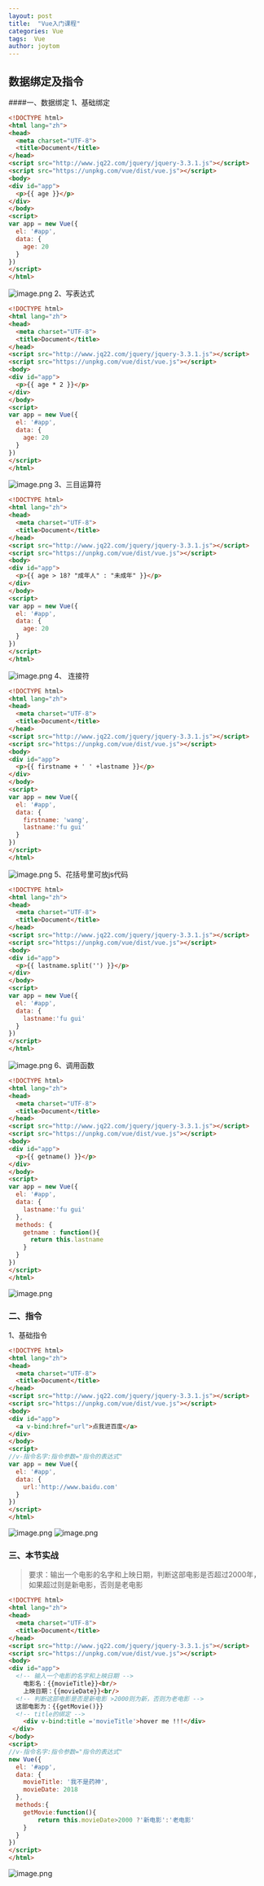 ```yaml
---
layout: post
title:  "Vue入门课程"
categories: Vue
tags:  Vue
author: joytom
---
```


##   数据绑定及指令
####一、数据绑定
1、基础绑定
```html
<!DOCTYPE html>
<html lang="zh">
<head>
  <meta charset="UTF-8">
  <title>Document</title>
</head>
<script src="http://www.jq22.com/jquery/jquery-3.3.1.js"></script>
<script src="https://unpkg.com/vue/dist/vue.js"></script>
<body>
<div id="app">
  <p>{{ age }}</p>
</div>
</body>
<script>
var app = new Vue({
  el: '#app',
  data: {
    age: 20
  }
})
</script>
</html>
```
![image.png](https://upload-images.jianshu.io/upload_images/13570975-f4ec34c4af31a04a.png?imageMogr2/auto-orient/strip%7CimageView2/2/w/1240)
2、写表达式
```html
<!DOCTYPE html>
<html lang="zh">
<head>
  <meta charset="UTF-8">
  <title>Document</title>
</head>
<script src="http://www.jq22.com/jquery/jquery-3.3.1.js"></script>
<script src="https://unpkg.com/vue/dist/vue.js"></script>
<body>
<div id="app">
  <p>{{ age * 2 }}</p>
</div>
</body>
<script>
var app = new Vue({
  el: '#app',
  data: {
    age: 20
  }
})
</script>
</html>
```
![image.png](https://upload-images.jianshu.io/upload_images/13570975-008fa1a6bdbf5bac.png?imageMogr2/auto-orient/strip%7CimageView2/2/w/1240)
3、三目运算符
```html
<!DOCTYPE html>
<html lang="zh">
<head>
  <meta charset="UTF-8">
  <title>Document</title>
</head>
<script src="http://www.jq22.com/jquery/jquery-3.3.1.js"></script>
<script src="https://unpkg.com/vue/dist/vue.js"></script>
<body>
<div id="app">
  <p>{{ age > 18? "成年人" : "未成年" }}</p>
</div>
</body>
<script>
var app = new Vue({
  el: '#app',
  data: {
    age: 20
  }
})
</script>
</html>
```
![image.png](https://upload-images.jianshu.io/upload_images/13570975-b9d97049e4b9edfc.png?imageMogr2/auto-orient/strip%7CimageView2/2/w/1240)
4、 连接符
```html
<!DOCTYPE html>
<html lang="zh">
<head>
  <meta charset="UTF-8">
  <title>Document</title>
</head>
<script src="http://www.jq22.com/jquery/jquery-3.3.1.js"></script>
<script src="https://unpkg.com/vue/dist/vue.js"></script>
<body>
<div id="app">
  <p>{{ firstname + ' ' +lastname }}</p>
</div>
</body>
<script>
var app = new Vue({
  el: '#app',
  data: {
    firstname: 'wang',
    lastname:'fu gui'
  }
})
</script>
</html>
```
![image.png](https://upload-images.jianshu.io/upload_images/13570975-9963cc0512ab977a.png?imageMogr2/auto-orient/strip%7CimageView2/2/w/1240)
5、花括号里可放js代码
```html
<!DOCTYPE html>
<html lang="zh">
<head>
  <meta charset="UTF-8">
  <title>Document</title>
</head>
<script src="http://www.jq22.com/jquery/jquery-3.3.1.js"></script>
<script src="https://unpkg.com/vue/dist/vue.js"></script>
<body>
<div id="app">
  <p>{{ lastname.split('') }}</p>
</div>
</body>
<script>
var app = new Vue({
  el: '#app',
  data: {
    lastname:'fu gui'
  }
})
</script>
</html>
```
![image.png](https://upload-images.jianshu.io/upload_images/13570975-31bf3ad275c7ae9e.png?imageMogr2/auto-orient/strip%7CimageView2/2/w/1240)
6、调用函数
```html
<!DOCTYPE html>
<html lang="zh">
<head>
  <meta charset="UTF-8">
  <title>Document</title>
</head>
<script src="http://www.jq22.com/jquery/jquery-3.3.1.js"></script>
<script src="https://unpkg.com/vue/dist/vue.js"></script>
<body>
<div id="app">
  <p>{{ getname() }}</p>
</div>
</body>
<script>
var app = new Vue({
  el: '#app',
  data: {
    lastname:'fu gui'
  },
  methods: {
    getname : function(){
      return this.lastname
    }
  }
})
</script>
</html>
```
![image.png](https://upload-images.jianshu.io/upload_images/13570975-6c0a31af2b89223d.png?imageMogr2/auto-orient/strip%7CimageView2/2/w/1240)
### 二、指令
1、基础指令
```html
<!DOCTYPE html>
<html lang="zh">
<head>
  <meta charset="UTF-8">
  <title>Document</title>
</head>
<script src="http://www.jq22.com/jquery/jquery-3.3.1.js"></script>
<script src="https://unpkg.com/vue/dist/vue.js"></script>
<body>
<div id="app">
  <a v-bind:href="url">点我进百度</a>
</div>
</body>
<script>
//v-指令名字:指令参数="指令的表达式"
var app = new Vue({
  el: '#app',
  data: {
    url:'http://www.baidu.com'
  }
})
</script>
</html>
```
![image.png](https://upload-images.jianshu.io/upload_images/13570975-cdcc467bd1268e7a.png?imageMogr2/auto-orient/strip%7CimageView2/2/w/1240)
![image.png](https://upload-images.jianshu.io/upload_images/13570975-6a36586e418b1d2d.png?imageMogr2/auto-orient/strip%7CimageView2/2/w/1240)
### 三、本节实战
>要求：输出一个电影的名字和上映日期，判断这部电影是否超过2000年，如果超过则是新电影，否则是老电影

```html
<!DOCTYPE html>
<html lang="zh">
<head>
  <meta charset="UTF-8">
  <title>Document</title>
</head>
<script src="http://www.jq22.com/jquery/jquery-3.3.1.js"></script>
<script src="https://unpkg.com/vue/dist/vue.js"></script>
<body>
<div id="app">
  <!-- 输入一个电影的名字和上映日期 -->
	电影名：{{movieTitle}}<br/>
	上映日期：{{movieDate}}<br/>
  <!-- 判断这部电影是否是新电影 >2000则为新，否则为老电影 -->
  这部电影为：{{getMovie()}}
  <!-- title的绑定 -->
  	<div v-bind:title ='movieTitle'>hover me !!!</div>
 </div>
</body>
<script>
//v-指令名字:指令参数="指令的表达式"
new Vue({
  el: '#app',
  data: {
    movieTitle: '我不是药神',
    movieDate: 2018
  },
  methods:{
  	getMovie:function(){
  		return this.movieDate>2000 ?'新电影':'老电影'
  	}
  }
})
</script>
</html>
```
![image.png](https://upload-images.jianshu.io/upload_images/13570975-ed60477d65dd9a53.png?imageMogr2/auto-orient/strip%7CimageView2/2/w/1240)
